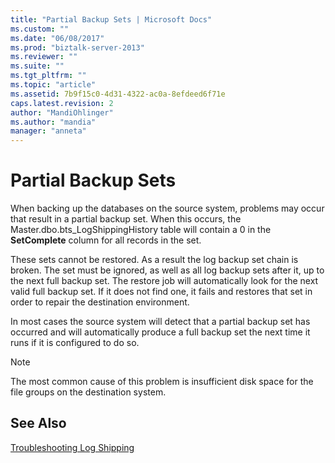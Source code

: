 ```yaml
---
title: "Partial Backup Sets | Microsoft Docs"
ms.custom: ""
ms.date: "06/08/2017"
ms.prod: "biztalk-server-2013"
ms.reviewer: ""
ms.suite: ""
ms.tgt_pltfrm: ""
ms.topic: "article"
ms.assetid: 7b9f15c0-4d31-4322-ac0a-8efdeed6f71e
caps.latest.revision: 2
author: "MandiOhlinger"
ms.author: "mandia"
manager: "anneta"
---
```

# Partial Backup Sets
When backing up the databases on the source system, problems may occur that result in a partial backup set. When this occurs, the Master.dbo.bts_LogShippingHistory table will contain a 0 in the **SetComplete** column for all records in the set.  
  
 These sets cannot be restored. As a result the log backup set chain is broken. The set must be ignored, as well as all log backup sets after it, up to the next full backup set. The restore job will automatically look for the next valid full backup set. If it does not find one, it fails and restores that set in order to repair the destination environment.  
  
 In most cases the source system will detect that a partial backup set has occurred and will automatically produce a full backup set the next time it runs if it is configured to do so.  
  
> [!NOTE]  
>  The most common cause of this problem is insufficient disk space for the file groups on the destination system.  
  
## See Also  
 [Troubleshooting Log Shipping](../technical-guides/troubleshooting-log-shipping.md)